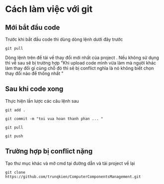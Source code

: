 # Cách làm việc với git
## Mới bắt đầu code
Trước khi bắt đầu code thì dùng dòng lệnh dưới đây trước
```
git pull
```
Dòng lệnh trên để tải về thay đổi mới nhất của project . Nếu không sử dụng thì về sau sẽ bị trường hợp "Khi upload code mình vừa làm mà người khác làm thay đổi gì cùng chỗ đó thì sẽ bị conflict nghĩa là nó không biết chọn thay đổi nào để thống nhất "


## Sau khi code xong
Thực hiện lần lược các câu lệnh sau 
```
git add .
```
```
git commit -m "toi vua hoan thanh phan ... "
```
```
git pull 
```
```
git push 
```


## Trường hợp bị conflict nặng 
Tạo thư mục khác và mở cmd tại đường dẫn và tải project về lại

```
git clone https://github.com/trunqkien/ComputerComponentsManagement.git
```

